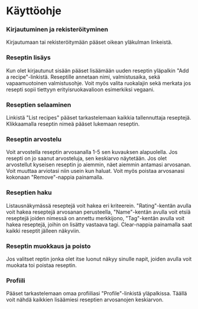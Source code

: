 # Käyttöohje

### Kirjautuminen ja rekisteröityminen

Kirjautumaan tai rekisteröitymään pääset oikean yläkulman linkeistä.

### Reseptin lisäys

Kun olet kirjautunut sisään pääset lisäämään uuden reseptin yläpalkin "Add a recipe"-linkistä. Reseptille annetaan nimi, valmistusaika, sekä vapaamuotoinen valmistusohje. Voit myös valita ruokalajin sekä merkata jos resepti sopii tiettyyn erityisruokavalioon esimerkiksi vegaani.

### Reseptien selaaminen

Linkistä "List recipes" pääset tarkastelemaan kaikkia tallennuttaja reseptejä. Klikkaamalla reseptin nimeä pääset lukemaan reseptin. 

### Reseptin arvostelu

Voit arvostella reseptin arvosanalla 1-5 sen kuvauksen alapuolella. Jos resepti on jo saanut arvosteluja, sen keskiarvo näytetään. Jos olet arvostellut kyseisen reseptin jo aiemmin, näet aiemmin antamasi arvosanan. Voit muuttaa arviotasi niin usein kun haluat. Voit myös poistaa arvosanasi kokonaan "Remove"-nappia painamalla.

### Reseptien haku

Listausnäkymässä reseptejä voit hakea eri kriteerein. "Rating"-kentän avulla voit hakea reseptejä arvosanan perusteella, "Name"-kentän avulla voit etsiä reseptejä joiden nimessä on annettu merkkijono, "Tag"-kentän avulla voit hakea reseptejä, joihin on lisätty vastaava tagi. Clear-nappia painamalla saat kaikki reseptit jälleen näkyviin.

### Reseptin muokkaus ja poisto

Jos valitset reptin jonka olet itse luonut näkyy sinulle napit, joiden avulla voit muokata toi poistaa reseptin.

### Profiili

Pääset tarkastelemaan omaa profiiliasi "Profile"-linkistä yläpalkissa. Täällä voit nähdä kaikkien lisäämiesi reseptien arvosanojen keskiarvon.

